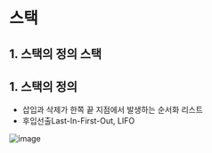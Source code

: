 # 스택
## 1. 스택의 정의 스택
## 1. 스택의 정의
* 삽입과 삭제가 한쪽 끝 지점에서 발생하는 순서화 리스트
* 후입선출Last-In-First-Out, LIFO

![image](https://github.com/user-attachments/assets/b6ab4b67-9385-4433-bdcb-87aea9c5a152)

  

